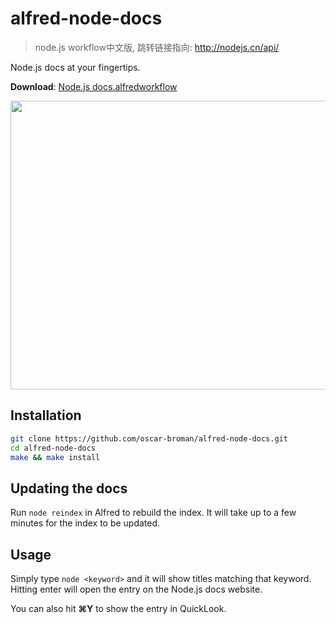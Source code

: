 alfred-node-docs
================

> node.js workflow中文版, 跳转链接指向: http://nodejs.cn/api/

Node.js docs at your fingertips.

**Download**: [Node.js docs.alfredworkflow](https://github.com/JesseWo/alfred-node-docs/blob/master/build/Node.js%20docs.alfredworkflow?raw=true)

<p align="center">
  <img src="https://raw.github.com/oscar-broman/alfred-node-docs/master/preview.png" width="620" height="462">
</p>

## Installation

```bash
git clone https://github.com/oscar-broman/alfred-node-docs.git
cd alfred-node-docs
make && make install
```

## Updating the docs

Run `node reindex` in Alfred to rebuild the index. It will take up to a few minutes for the index to be updated.

## Usage

Simply type `node <keyword>` and it will show titles matching that keyword. Hitting enter will open the entry on the Node.js docs website.

You can also hit **⌘Y** to show the entry in QuickLook.

